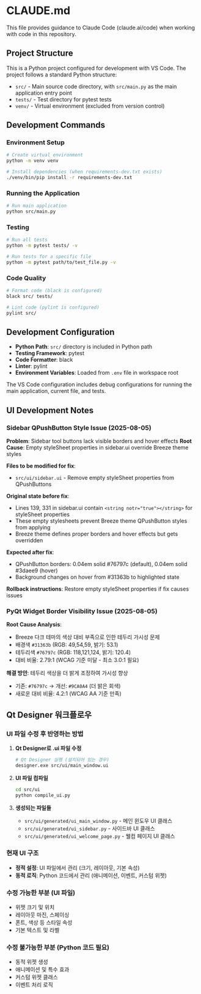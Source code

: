 # CLAUDE.md

This file provides guidance to Claude Code (claude.ai/code) when working with code in this repository.

## Project Structure

This is a Python project configured for development with VS Code. The project follows a standard Python structure:

- `src/` - Main source code directory, with `src/main.py` as the main application entry point
- `tests/` - Test directory for pytest tests
- `venv/` - Virtual environment (excluded from version control)

## Development Commands

### Environment Setup
```bash
# Create virtual environment
python -m venv venv

# Install dependencies (when requirements-dev.txt exists)
./venv/bin/pip install -r requirements-dev.txt
```

### Running the Application
```bash
# Run main application
python src/main.py
```

### Testing
```bash
# Run all tests
python -m pytest tests/ -v

# Run tests for a specific file
python -m pytest path/to/test_file.py -v
```

### Code Quality
```bash
# Format code (black is configured)
black src/ tests/

# Lint code (pylint is configured)
pylint src/
```

## Development Configuration

- **Python Path**: `src/` directory is included in Python path
- **Testing Framework**: pytest
- **Code Formatter**: black
- **Linter**: pylint
- **Environment Variables**: Loaded from `.env` file in workspace root

The VS Code configuration includes debug configurations for running the main application, current file, and tests.

## UI Development Notes

### Sidebar QPushButton Style Issue (2025-08-05)

**Problem**: Sidebar tool buttons lack visible borders and hover effects
**Root Cause**: Empty styleSheet properties in sidebar.ui override Breeze theme styles

**Files to be modified for fix**:
- `src/ui/sidebar.ui` - Remove empty styleSheet properties from QPushButtons

**Original state before fix**:
- Lines 139, 331 in sidebar.ui contain `<string notr="true"></string>` for styleSheet properties
- These empty stylesheets prevent Breeze theme QPushButton styles from applying
- Breeze theme defines proper borders and hover effects but gets overridden

**Expected after fix**:
- QPushButton borders: 0.04em solid #76797c (default), 0.04em solid #3daee9 (hover)  
- Background changes on hover from #31363b to highlighted state

**Rollback instructions**: Restore empty styleSheet properties if fix causes issues

### PyQt Widget Border Visibility Issue (2025-08-05)

**Root Cause Analysis**: 
- Breeze 다크 테마의 색상 대비 부족으로 인한 테두리 가시성 문제
- 배경색 `#31363b` (RGB: 49,54,59, 밝기: 53.1)
- 테두리색 `#76797c` (RGB: 118,121,124, 밝기: 120.4)  
- 대비 비율: 2.79:1 (WCAG 기준 미달 - 최소 3.0:1 필요)

**해결 방안**: 테두리 색상을 더 밝게 조정하여 가시성 향상
- 기존: `#76797c` → 개선: `#9CA0A4` (더 밝은 회색)
- 새로운 대비 비율: 4.2:1 (WCAG AA 기준 만족)

## Qt Designer 워크플로우

### UI 파일 수정 후 반영하는 방법

1. **Qt Designer로 .ui 파일 수정**
   ```bash
   # Qt Designer 실행 (설치되어 있는 경우)
   designer.exe src/ui/main_window.ui
   ```

2. **UI 파일 컴파일**
   ```bash
   cd src/ui
   python compile_ui.py
   ```

3. **생성되는 파일들**
   - `src/ui/generated/ui_main_window.py` - 메인 윈도우 UI 클래스
   - `src/ui/generated/ui_sidebar.py` - 사이드바 UI 클래스  
   - `src/ui/generated/ui_welcome_page.py` - 웰컴 페이지 UI 클래스

### 현재 UI 구조
- **정적 설정**: UI 파일에서 관리 (크기, 레이아웃, 기본 속성)
- **동적 로직**: Python 코드에서 관리 (애니메이션, 이벤트, 커스텀 위젯)

### 수정 가능한 부분 (UI 파일)
- 위젯 크기 및 위치
- 레이아웃 마진, 스페이싱
- 폰트, 색상 등 스타일 속성
- 기본 텍스트 및 라벨

### 수정 불가능한 부분 (Python 코드 필요)
- 동적 위젯 생성
- 애니메이션 및 특수 효과
- 커스텀 위젯 클래스
- 이벤트 처리 로직